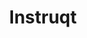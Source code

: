 ---
title: Instruqt
type: partner
draft: false
category: community
order: 6
logo: /images/partners/instruqt-logo-text-right-red-on-transparent.png
website: https://instruqt.com/
---